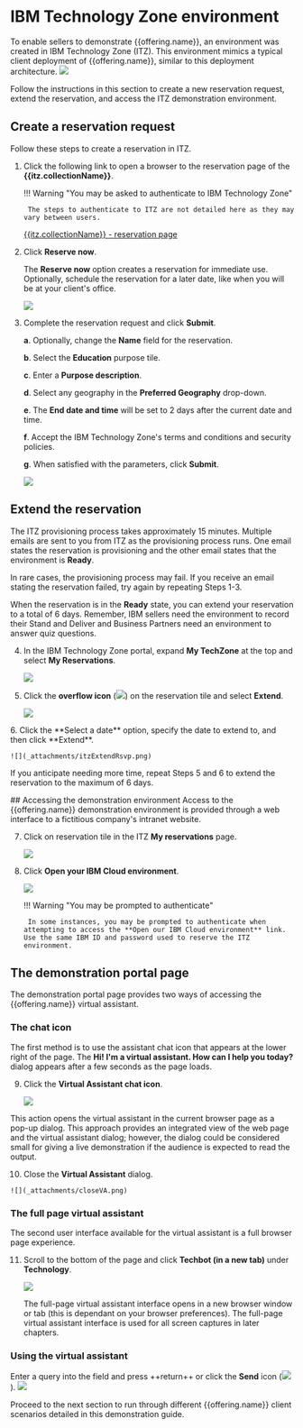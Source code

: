 # IBM Technology Zone environment
To enable sellers to demonstrate {{offering.name}}, an environment was created in IBM Technology Zone (ITZ). This environment mimics a typical client deployment of {{offering.name}}, similar to this deployment architecture.
    ![](_attachments/architectureV2.png)

Follow the instructions in this section to create a new reservation request, extend the reservation, and access the ITZ demonstration environment.

## Create a reservation request
Follow these steps to create a reservation in ITZ.

1. Click the following link to open a browser to the reservation page of the **{{itz.collectionName}}**.

    !!! Warning "You may be asked to authenticate to IBM Technology Zone"

        The steps to authenticate to ITZ are not detailed here as they may vary between users.

    <a href="{{itz.environment}}" target="_blank">{{itz.collectionName}} - reservation page</a>

2. Click **Reserve now**.

    The **Reserve now** option creates a reservation for immediate use. Optionally, schedule the reservation for a later date, like when you will be at your client's office.

    ![](_attachments/itzRSVPReserveNow.png)

3. Complete the reservation request and click **Submit**.

    **a**. Optionally, change the **Name** field for the reservation.

    **b**. Select the **Education** purpose tile.

    **c**. Enter a **Purpose description**.

    **d**. Select any geography in the **Preferred Geography** drop-down.

    **e**. The **End date and time** will be set to 2 days after the current date and time.

    **f**. Accept the IBM Technology Zone's terms and conditions and security policies.

    **g**. When satisfied with the parameters, click **Submit**.

    ![](_attachments/itzRSVPReservationPage.png)

<div style="page-break-after: always;"></div>

## Extend the reservation
The ITZ provisioning process takes approximately 15 minutes. Multiple emails are sent to you from ITZ as the provisioning process runs. One email states the reservation is provisioning and the other email states that the environment is **Ready**. 

In rare cases, the provisioning process may fail. If you receive an email stating the reservation failed, try again by repeating Steps 1-3.

When the reservation is in the **Ready** state, you can extend your reservation to a total of 6 days. Remember, IBM sellers need the environment to record their Stand and Deliver and Business Partners need an environment to answer quiz questions.

4. In the IBM Technology Zone portal, expand **My TechZone** at the top and select **My Reservations**.

    ![](_attachments/itzMyReservations.png)

5. Click the **overflow icon** (![](_attachments/overflowIcon.png)) on the reservation tile and select **Extend**.

    ![](_attachments/itzExtendMenu.png)
<div style="page-break-after: always;"></div>
6. Click the **Select a date** option, specify the date to extend to, and then click **Extend**.

    ![](_attachments/itzExtendRsvp.png)

If you anticipate needing more time, repeat Steps 5 and 6 to extend the reservation to the maximum of 6 days.
<div style="page-break-after: always;"></div>
## Accessing the demonstration environment
Access to the {{offering.name}} demonstration environment is provided through a web interface to a fictitious company's intranet website.

7. Click on reservation tile in the ITZ **My reservations** page.

    ![](_attachments/itzRSVPTile.png)

8. Click **Open your IBM Cloud environment**.

    ![](_attachments/itzRSVPOpenEnvironment.png)

    !!! Warning "You may be prompted to authenticate"

        In some instances, you may be prompted to authenticate when attempting to access the **Open our IBM Cloud environment** link. Use the same IBM ID and password used to reserve the ITZ environment.
<div style="page-break-after: always;"></div>
      
## The demonstration portal page
The demonstration portal page provides two ways of accessing the {{offering.name}} virtual assistant. 

### The chat icon
The first method is to use the assistant chat icon that appears at the lower right of the page. The **Hi! I'm a virtual assistant. How can I help you today?** dialog appears after a few seconds as the page loads.

9. Click the **Virtual Assistant chat icon**.

    ![](_attachments/chatIcon.png)

This action opens the virtual assistant in the current browser page as a pop-up dialog. This approach provides an integrated view of the web page and the virtual assistant dialog; however, the dialog could be considered small for giving a live demonstration if the audience is expected to read the output.
<div style="page-break-after: always;"></div>

10.  Close the **Virtual Assistant** dialog.

    ![](_attachments/closeVA.png)

<div style="page-break-after: always;"></div>

### The full page virtual assistant
The second user interface available for the virtual assistant is a full browser page experience.

11. Scroll to the bottom of the page and click **Techbot (in a new tab)** under **Technology**.

    ![](_attachments/techBotFS.png)

    The full-page virtual assistant interface opens in a new browser window or tab (this is dependant on your browser preferences). The full-page virtual assistant interface is used for all screen captures in later chapters.
<div style="page-break-after: always;"></div>

### Using the virtual assistant
Enter a query into the field and press ++return++ or click the **Send** icon (![](_attachments/sendIcon.png)).
    ![](_attachments/enterQuery.png)

Proceed to the next section to run through different {{offering.name}} client scenarios detailed in this demonstration guide.
